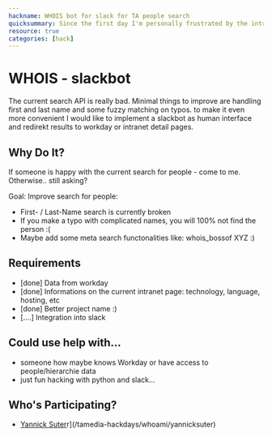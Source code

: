```yaml
---
hackname: WHOIS bot for slack for TA people search
quicksummary: Since the first day I'm personally frustrated by the intranet search for people (only). Time to change this!
resource: true
categories: [hack]
---
```


WHOIS - slackbot
================

The current search API is really bad. Minimal things to improve are handling first and last name and some fuzzy matching on typos. to make it even more convenient I would like to implement a slackbot as human interface and redirekt results to workday or intranet detail pages.

Why Do It?
----------

If someone is happy with the current search for people - come to me. Otherwise.. still asking?

Goal: Improve search for people:
* First- / Last-Name search is currently broken 
* If you make a typo with complicated names, you will 100% not find the person :(
* Maybe add some meta search functonalities like: whois_bossof XYZ :)

Requirements
------------

* [done] Data from workday
* [done] Informations on the current intranet page: technology, language, hosting, etc
* [done] Better project name :)
* [....] Integration into slack

Could use help with...
----------------------

* someone how maybe knows Workday or have access to people/hierarchie data
* just fun hacking with python and slack...

Who's Participating?
--------------------

* [Yannick Suter](/tamedia-hackdays/whoami/yannicksuter)r](/tamedia-hackdays/whoami/yannicksuter)
